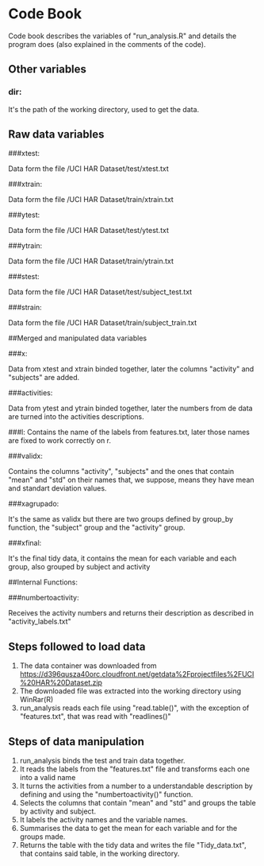 # Code Book

Code book describes the variables of "run_analysis.R" and details the program does (also explained in the comments of the code).

## Other variables

### dir:

It's the path of the working directory, used to get the data. 


## Raw data variables

###xtest:

Data form the file /UCI HAR Dataset/test/xtest.txt

###xtrain:

Data form the file /UCI HAR Dataset/train/xtrain.txt

###ytest:

Data form the file /UCI HAR Dataset/test/ytest.txt

###ytrain:

Data form the file /UCI HAR Dataset/train/ytrain.txt

###stest: 

Data form the file /UCI HAR Dataset/test/subject_test.txt

###strain: 

Data form the file /UCI HAR Dataset/train/subject_train.txt

##Merged and manipulated data variables

###x:

Data from xtest and xtrain binded together, later the columns "activity" and "subjects" are added.

###activities:

Data from ytest and ytrain binded together, later the numbers from de data are turned into the activities descriptions.

###l: 
Contains the name of the labels from features.txt, later those names are fixed to work correctly on r.

###validx:

Contains the columns "activity", "subjects" and the ones that contain "mean" and "std" on their names that,  we suppose, means they have mean and standart deviation values.

###xagrupado:

It's the same as validx but there are two groups defined by group_by function, the "subject" group and the "activity" group.

###xfinal:

It's the final tidy data, it contains the mean for each variable and each group, also grouped by subject and activity

##Internal Functions:

###numbertoactivity:

Receives the activity numbers and returns their description as described in "activity_labels.txt"

## Steps followed to load data
1. The data container was downloaded from https://d396qusza40orc.cloudfront.net/getdata%2Fprojectfiles%2FUCI%20HAR%20Dataset.zip
2. The downloaded file was extracted into the working directory using WinRar(R)
3. run_analysis reads each file using "read.table()", with the exception of "features.txt", that was read with "readlines()"

## Steps of data manipulation

1. run_analysis binds the test and train data together.
2. It reads the labels from the "features.txt" file and transforms each one into a valid name
3. It turns the activities from a number to a understandable description by defining and using the "numbertoactivity()" function.
4. Selects the columns that contain "mean" and "std" and groups the table by activity and subject.
5. It labels the activity names and the variable names.
6. Summarises the data to get the mean for each variable and for the groups made.
7. Returns the table with the tidy data and writes the file "Tidy_data.txt", that contains said table, in the working directory.

